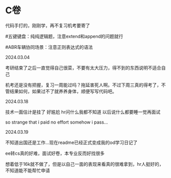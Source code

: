 # C卷

代码手打的，刚刚学，再不复习机考要寄了

#五键键盘：纯纯逻辑题，注意extend和append的问题就行

#ABR车辆协同场景：注意正则表达式的语法

2024.03.04

考研结束了之后一直觉得自己很菜，不要有太大压力，得不到的东西说明不适合自己

机考还是没有把握，复习一周能过吗？拖延害死人啊。不过下周三真的得考了，不管结果如何，如果过不了就养养身体，顺便写写代码吧。

2024.03.18

技术一面估计是挂了 好尴尬 hr问什么我都不知道
以后说什么都要睡一觉再面试

so strange that i paid no effort somehow i pass...

2024.03.19

不知道出国还是工作...现在readme已经正式变成我的od学习日记了

ee转cs真的好难，面试好卷，本专业反而好找很多

想着低于16k就不做了，但是以自己一面的表现来看真的很难拿到，hr人挺好的，不知道能不能帮忙申请
